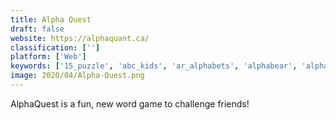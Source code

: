 ```yaml
---
title: Alpha Quest
draft: false 
website: https://alphaquant.ca/
classification: ['']
platform: ['Web']
keywords: ['15_puzzle', 'abc_kids', 'ar_alphabets', 'alphabear', 'alphabeat', 'badanamu_alphabet_talk_and_trace', 'brain_pump', 'coggle', 'creative_everywhere', 'explain_me_please', 'freemind', 'highbrow', 'jellies', 'kanyetext', 'learn_anything', 'metamorphabet', 'primer_2.0_by_google', 'scribble_audio', 'spell_numbers', 'tanglet', 'wavepot', 'wavy_music', 'wonster_words', 'words_with_friends']
image: 2020/04/Alpha-Quest.png
---
```

AlphaQuest is a fun, new word game to challenge friends!